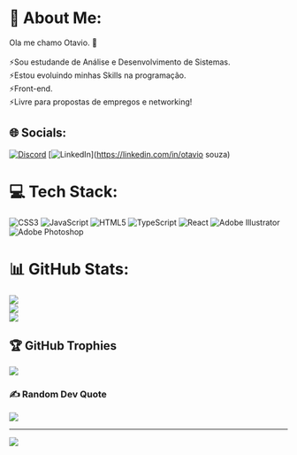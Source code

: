# 💫 About Me:
Ola me chamo Otavio. 👋<br><br>⚡Sou estudande de Análise e Desenvolvimento de Sistemas.<br>⚡Estou evoluindo minhas Skills na programação.<br>⚡Front-end.<br>⚡Livre para propostas de empregos e networking!


## 🌐 Socials:
[![Discord](https://img.shields.io/badge/Discord-%237289DA.svg?logo=discord&logoColor=white)](https://discord.gg/_tavimhs) [![LinkedIn](https://img.shields.io/badge/LinkedIn-%230077B5.svg?logo=linkedin&logoColor=white)](https://linkedin.com/in/otavio souza) 

# 💻 Tech Stack:
![CSS3](https://img.shields.io/badge/css3-%231572B6.svg?style=flat&logo=css3&logoColor=white) ![JavaScript](https://img.shields.io/badge/javascript-%23323330.svg?style=flat&logo=javascript&logoColor=%23F7DF1E) ![HTML5](https://img.shields.io/badge/html5-%23E34F26.svg?style=flat&logo=html5&logoColor=white) ![TypeScript](https://img.shields.io/badge/typescript-%23007ACC.svg?style=flat&logo=typescript&logoColor=white) ![React](https://img.shields.io/badge/react-%2320232a.svg?style=flat&logo=react&logoColor=%2361DAFB) ![Adobe Illustrator](https://img.shields.io/badge/adobe%20illustrator-%23FF9A00.svg?style=flat&logo=adobe%20illustrator&logoColor=white) ![Adobe Photoshop](https://img.shields.io/badge/adobe%20photoshop-%2331A8FF.svg?style=flat&logo=adobe%20photoshop&logoColor=white)
# 📊 GitHub Stats:
![](https://github-readme-stats.vercel.app/api?username=TavimHS&theme=tokyonight&hide_border=false&include_all_commits=false&count_private=false)<br/>
![](https://github-readme-streak-stats.herokuapp.com/?user=TavimHS&theme=tokyonight&hide_border=false)<br/>
![](https://github-readme-stats.vercel.app/api/top-langs/?username=TavimHS&theme=tokyonight&hide_border=false&include_all_commits=false&count_private=false&layout=compact)

## 🏆 GitHub Trophies
![](https://github-profile-trophy.vercel.app/?username=TavimHS&theme=radical&no-frame=false&no-bg=true&margin-w=4)

### ✍️ Random Dev Quote
![](https://quotes-github-readme.vercel.app/api?type=horizontal&theme=radical)

---
[![](https://visitcount.itsvg.in/api?id=TavimHS&icon=0&color=0)](https://visitcount.itsvg.in)

<!-- Proudly created with GPRM ( https://gprm.itsvg.in ) -->